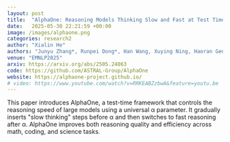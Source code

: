 ```yaml
---
layout: post
title:  "AlphaOne: Reasoning Models Thinking Slow and Fast at Test Time"
date:   2025-05-30 22:21:59 +00:00
image: /images/alphaone.png
categories: research2
author: "Xialin He"
authors: "Junyu Zhang*, Runpei Dong*, Han Wang, Xuying Ning, Haoran Geng, Peihao Li, <strong>Xialin He</strong>, Yutong Bai, Jitendra Malik, Saurabh Gupta, Huan Zhang"
venue: "EMNLP2025"
arxiv: https://arxiv.org/abs/2505.24863
code: https://github.com/ASTRAL-Group/AlphaOne
website: https://alphaone-project.github.io/
# video: https://www.youtube.com/watch?v=RRKEABZzbwA&feature=youtu.be
---
```

This paper introduces AlphaOne, a test-time framework that controls the reasoning speed of large models using a universal α parameter. It gradually inserts "slow thinking" steps before α and then switches to fast reasoning after α. AlphaOne improves both reasoning quality and efficiency across math, coding, and science tasks.
